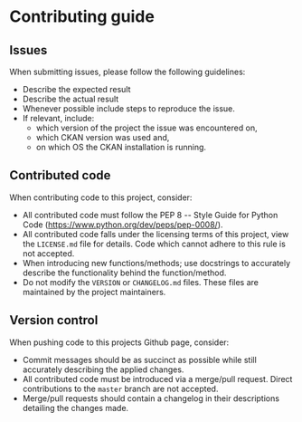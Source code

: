 # Contributing guide

## Issues

When submitting issues, please follow the following guidelines:

- Describe the expected result
- Describe the actual result
- Whenever possible include steps to reproduce the issue.
- If relevant, include:
    - which version of the project the issue was encountered on, 
    - which CKAN version was used and,
    - on which OS the CKAN installation is running.

## Contributed code

When contributing code to this project, consider:

- All contributed code must follow the PEP 8 -- Style Guide for Python Code (https://www.python.org/dev/peps/pep-0008/).
- All contributed code falls under the licensing terms of this project, view the `LICENSE.md` file for details. Code which cannot adhere to this rule is not accepted.
- When introducing new functions/methods; use docstrings to accurately describe the functionality behind the function/method.
- Do not modify the `VERSION` or `CHANGELOG.md` files. These files are maintained by the project maintainers.

## Version control

When pushing code to this projects Github page, consider:

- Commit messages should be as succinct as possible while still accurately describing the applied changes.
- All contributed code must be introduced via a merge/pull request. Direct contributions to the `master` branch are not accepted.
- Merge/pull requests should contain a changelog in their descriptions detailing the changes made.
